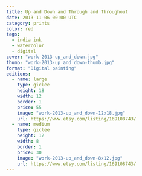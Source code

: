 ```yaml
---
title: Up and Down and Through and Throughout
date: 2013-11-06 00:00 UTC
category: prints
color: red
tags:
  - india ink
  - watercolor
  - digital
cover: "work-2013-up_and_down.jpg"
thumb: "work-2013-up_and_down-thumb.jpg"
format: "Digital painting"
editions:
  - name: large
    type: giclee
    height: 18
    width: 12
    border: 1
    price: 55
    image: "work-2013-up_and_down-12x18.jpg"
    url: https://www.etsy.com/listing/169108743/
  - name: medium
    type: giclee
    height: 12
    width: 8
    border: 1
    price: 30
    image: "work-2013-up_and_down-8x12.jpg"
    url: https://www.etsy.com/listing/169108743/
---
```

